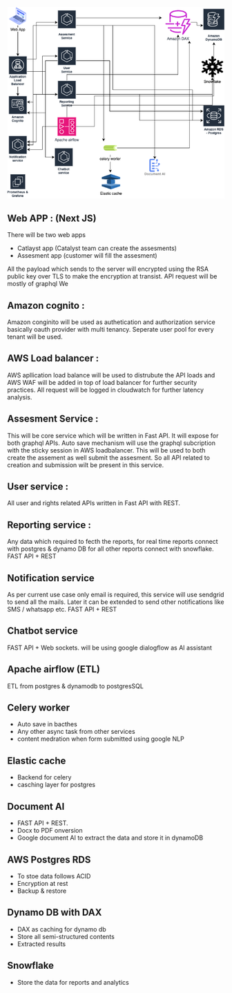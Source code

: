 ![alt text](image.png)

## Web APP : (Next JS)
There will be two web apps
- Catlayst app (Catalyst team can create the assesments)
- Assesment app (customer will fill the assesment)

All the payload which sends to the server will encrypted using the RSA public key over TLS to make the encryption at transist.
API request will be mostly of graphql
We

## Amazon cognito :
Amazon conginito will be used as authetication and authorization service basically oauth provider with multi tenancy. Seperate user pool for every tenant will be used. 

## AWS Load balancer :
AWS apllication load balance will be used to distrubute the API loads and AWS WAF will be added in top of load balancer for further security practices.
All request will be logged in cloudwatch for further latency analysis.

## Assesment Service :
This will be core service which will be written in Fast API. It will expose for both graphql APIs. Auto save mechanism will use the graphql subcription with the sticky session in AWS loadbalancer. This will be used to both create the assement as well submit the assesment. So all API related to creation and submission wilt be present in this service.

## User service :
All user and rights related APIs written in Fast API with REST.

## Reporting service :
Any data which required to fecth the reports, for real time reports connect with postgres & dynamo DB for all other reports connect with snowflake. FAST API + REST

## Notification service
As per current use case only email is required, this service will use sendgrid to send all the mails. Later it can be extended to send other notifications like SMS / whatsapp etc. FAST API + REST 

## Chatbot service
FAST API + Web sockets. will be using google dialogflow as AI assistant

## Apache airflow (ETL)
ETL from postgres & dynamodb to postgresSQL

## Celery worker
- Auto save in bacthes
- Any other async task from other services
- content medration when form submitted using google NLP

## Elastic cache
- Backend for celery
- casching layer for postgres

## Document AI
- FAST API + REST. 
- Docx to PDF onversion
- Google document AI to extract the data and store it in dynamoDB

## AWS Postgres RDS
- To stoe data follows ACID
- Encryption at rest
- Backup & restore

## Dynamo DB with DAX
- DAX as caching for dynamo db
- Store all semi-structured contents
- Extracted results

## Snowflake
- Store the data for reports and analytics




